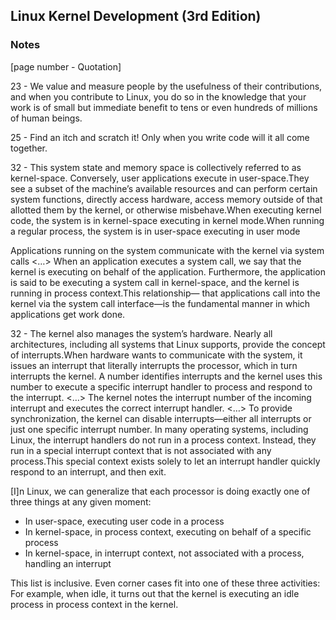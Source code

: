 ## Linux Kernel Development (3rd Edition)

### Notes

[page number - Quotation]

23 - We value and measure people by the usefulness of their contributions, and when you contribute to Linux, you do so in the knowledge that your work is of small but immediate benefit to tens or even hundreds of millions of human beings.

25 - Find an itch and scratch it! Only when you write code will it all come together.

32 - This system state and memory space is collectively referred to as kernel-space. Conversely, user applications execute in user-space.They see a subset of the machine’s available resources and can perform certain system functions, directly access hardware, access memory outside of that allotted them by the kernel, or otherwise misbehave.When executing kernel code, the system is in kernel-space executing in kernel mode.When running a regular process, the system is in user-space executing in user mode

Applications running on the system communicate with the kernel via system calls <…> When an application executes a system call, we say that the kernel is executing on behalf of the application. Furthermore, the application is said to be executing a system call in kernel-space, and the kernel is running in process context.This relationship— that applications call into the kernel via the system call interface—is the fundamental manner in which applications get work done.

32 - The kernel also manages the system’s hardware. Nearly all architectures, including all systems that Linux supports, provide the concept of interrupts.When hardware wants to communicate with the system, it issues an interrupt that literally interrupts the processor, which in turn interrupts the kernel.
A number identifies interrupts and the kernel uses this number to execute a specific interrupt handler to process and respond to the interrupt. <…> The kernel notes the interrupt number of the incoming interrupt and executes the correct interrupt handler. <…> To provide synchronization, the kernel can disable interrupts—either all interrupts or just one specific interrupt number. In many operating systems, including Linux, the interrupt handlers do not run in a process context. Instead, they run in a special interrupt context that is not associated with any process.This special context exists solely to let an interrupt handler quickly respond to an interrupt, and then exit.

[I]n Linux, we can generalize that each processor is doing exactly one of three things at any given moment:
- In user-space, executing user code in a process
- In kernel-space, in process context, executing on behalf of a specific process
- In kernel-space, in interrupt context, not associated with a process, handling an interrupt

This list is inclusive. Even corner cases fit into one of these three activities: For example, when idle, it turns out that the kernel is executing an idle process in process context in the kernel.
